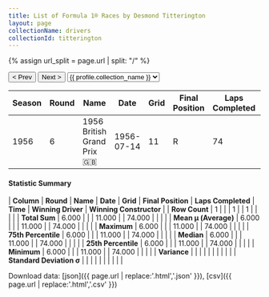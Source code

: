 ```yaml
---
title: List of Formula 1® Races by Desmond Titterington
layout: page
collectionName: drivers
collectionId: titterington
---
```


{% assign url_split = page.url | split: "/" %}
<div id="collection-navigation">
<button onclick="selector.options[selector.selectedIndex-1].value && (window.location = selector.options[selector.selectedIndex-1].value);">&lt; Prev</button>
<button onclick="selector.options[selector.selectedIndex+1].value && (window.location = selector.options[selector.selectedIndex+1].value);">Next &gt;</button>
<select id="selector" onchange="this.options[this.selectedIndex].value && (window.location = this.options[this.selectedIndex].value);">
  {% for collectionId in site.data[page.collectionName].refs %}
    {% if collectionId == page.collectionId %}
      {% assign selected = "selected" %}
    {% else %}
      {% assign selected = "" %}
    {% endif %}
    {% assign profile = site.data[page.collectionName][collectionId].profile %}
    <option value="/f1/{{ page.collectionName }}/{{ collectionId }}/{{ url_split[4] }}" {{ selected }}>{{ profile.collection_name }}</option>
  {% endfor %}
</select>
</div>

| Season | Round | Name | Date | Grid | Final Position | Laps Completed | Time | Winning Driver | Winning Constructor |
|--|--|--|--|--|--|--|--|--|--|
| 1956 | 6 | 1956 British Grand Prix 🇬🇧 | 1956-07-14 | 11 | R | 74 |   | Juan Fangio 🇦🇷 | Ferrari 🇮🇹 |

#### Statistic Summary

| **Column** | **Round** | **Name** | **Date** | **Grid** | **Final Position** | **Laps Completed** | **Time** | **Winning Driver** | **Winning Constructor** |
| **Row Count** | 1 |  |  | 1 |  | 1 |  |  |  |
| **Total Sum** | 6.000 |  |  | 11.000 |  | 74.000 |  |  |  |
| **Mean μ (Average)** | 6.000 |  |  | 11.000 |  | 74.000 |  |  |  |
| **Maximum** | 6.000 |  |  | 11.000 |  | 74.000 |  |  |  |
| **75th Percentile** | 6.000 |  |  | 11.000 |  | 74.000 |  |  |  |
| **Median** | 6.000 |  |  | 11.000 |  | 74.000 |  |  |  |
| **25th Percentile** | 6.000 |  |  | 11.000 |  | 74.000 |  |  |  |
| **Minimum** | 6.000 |  |  | 11.000 |  | 74.000 |  |  |  |
| **Variance** |  |  |  |  |  |  |  |  |  |
| **Standard Deviation σ** |  |  |  |  |  |  |  |  |  |

Download data: [json]({{ page.url | replace:'.html','.json' }}), [csv]({{ page.url | replace:'.html','.csv' }})
